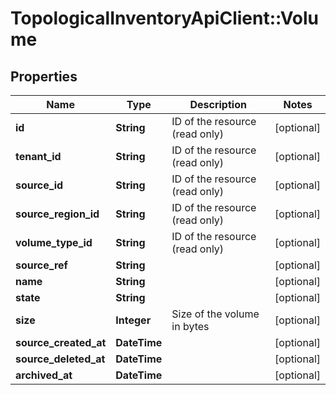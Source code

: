 # TopologicalInventoryApiClient::Volume

## Properties
Name | Type | Description | Notes
------------ | ------------- | ------------- | -------------
**id** | **String** | ID of the resource (read only) | [optional] 
**tenant_id** | **String** | ID of the resource (read only) | [optional] 
**source_id** | **String** | ID of the resource (read only) | [optional] 
**source_region_id** | **String** | ID of the resource (read only) | [optional] 
**volume_type_id** | **String** | ID of the resource (read only) | [optional] 
**source_ref** | **String** |  | [optional] 
**name** | **String** |  | [optional] 
**state** | **String** |  | [optional] 
**size** | **Integer** | Size of the volume in bytes | [optional] 
**source_created_at** | **DateTime** |  | [optional] 
**source_deleted_at** | **DateTime** |  | [optional] 
**archived_at** | **DateTime** |  | [optional] 


